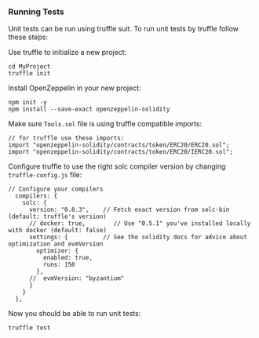 ### Running Tests

Unit tests can be run using truffle suit. To run unit tests by truffle follow these steps:

Use truffle to initialize a new project:

    cd MyProject
    truffle init

Install OpenZeppelin in your new project:

    npm init -y
    npm install --save-exact openzeppelin-solidity

Make sure `Tools.sol` file is using truffle compatible imports:

```solidity
// for truffle use these imports:
import "openzeppelin-solidity/contracts/token/ERC20/ERC20.sol";
import "openzeppelin-solidity/contracts/token/ERC20/IERC20.sol";
```

Configure truffle to use the right solc compiler version by changing `truffle-config.js` file:

```
// Configure your compilers
  compilers: {
    solc: {
      version: "0.8.3",    // Fetch exact version from solc-bin (default: truffle's version)
      // docker: true,        // Use "0.5.1" you've installed locally with docker (default: false)
      settings: {          // See the solidity docs for advice about optimization and evmVersion
        optimizer: {
          enabled: true,
          runs: 150
        },
      //  evmVersion: "byzantium"
      }
    }
  },
```

Now you should be able to run unit tests:

    truffle test

